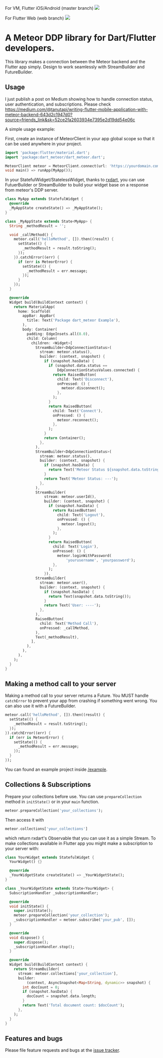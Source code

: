 For VM, Flutter iOS/Android (master branch) ![](https://github.com/tanutapi/dart_meteor/workflows/Testing/badge.svg?branch=master)

For Flutter Web (web branch) ![](https://github.com/tanutapi/dart_meteor/workflows/Testing/badge.svg?branch=web)

# A Meteor DDP library for Dart/Flutter developers.

This library makes a connection between the Meteor backend and the Flutter app simply. Design to work seamlessly with StreamBuilder and FutureBuilder.

## Usage

I just publish a post on Medium showing how to handle connection status, user authentication, and subscriptions. Please check https://medium.com/@tanutapi/writing-flutter-mobile-application-with-meteor-backend-643d2c1947d0?source=friends_link&sk=52ce2fa2603934e7395e2d19dd54e06c

A simple usage example:

First, create an instance of MeteorClient in your app global scope so that it can be used anywhere in your project.

```dart
import 'package:flutter/material.dart';
import 'package:dart_meteor/dart_meteor.dart';

MeteorClient meteor = MeteorClient.connect(url: 'https://yourdomain.com');
void main() => runApp(MyApp());
```

In your StatefulWidget/StatelessWidget, thanks to [rxdart][rxdart], you can use FutuerBuilder or StreamBuilder to build your widget base on a response from meteor's DDP server.

```dart
class MyApp extends StatefulWidget {
  @override
  _MyAppState createState() => _MyAppState();
}

class _MyAppState extends State<MyApp> {
  String _methodResult = '';

  void _callMethod() {
    meteor.call('helloMethod', []).then((result) {
      setState(() {
        _methodResult = result.toString();
      });
    }).catchError((err) {
      if (err is MeteorError) {
        setState(() {
          _methodResult = err.message;
        });
      }
    });
  }

  @override
  Widget build(BuildContext context) {
    return MaterialApp(
      home: Scaffold(
        appBar: AppBar(
          title: Text('Package dart_meteor Example'),
        ),
        body: Container(
          padding: EdgeInsets.all(8.0),
          child: Column(
            children: <Widget>[
              StreamBuilder<DdpConnectionStatus>(
                stream: meteor.status(),
                builder: (context, snapshot) {
                  if (snapshot.hasData) {
                    if (snapshot.data.status ==
                        DdpConnectionStatusValues.connected) {
                      return RaisedButton(
                        child: Text('Disconnect'),
                        onPressed: () {
                          meteor.disconnect();
                        },
                      );
                    }
                    return RaisedButton(
                      child: Text('Connect'),
                      onPressed: () {
                        meteor.reconnect();
                      },
                    );
                  }
                  return Container();
                },
              ),
              StreamBuilder<DdpConnectionStatus>(
                stream: meteor.status(),
                builder: (context, snapshot) {
                  if (snapshot.hasData) {
                    return Text('Meteor Status ${snapshot.data.toString()}');
                  }
                  return Text('Meteor Status: ---');
                },
              ),
              StreamBuilder(
                  stream: meteor.userId(),
                  builder: (context, snapshot) {
                    if (snapshot.hasData) {
                      return RaisedButton(
                        child: Text('Logout'),
                        onPressed: () {
                          meteor.logout();
                        },
                      );
                    }
                    return RaisedButton(
                      child: Text('Login'),
                      onPressed: () {
                        meteor.loginWithPassword(
                            'yourusername', 'yourpassword');
                      },
                    );
                  }),
              StreamBuilder(
                stream: meteor.user(),
                builder: (context, snapshot) {
                  if (snapshot.hasData) {
                    return Text(snapshot.data.toString());
                  }
                  return Text('User: ----');
                },
              ),
              RaisedButton(
                child: Text('Method Call'),
                onPressed: _callMethod,
              ),
              Text(_methodResult),
            ],
          ),
        ),
      ),
    );
  }
}
```

## Making a method call to your server

Making a method call to your server returns a Future. You MUST handle `catchError` to prevent your app from crashing if something went wrong. You can also use it with a FutureBuilder.

```dart
meteor.call('helloMethod', []).then((result) {
  setState(() {
    _methodResult = result.toString();
  });
}).catchError((err) {
  if (err is MeteorError) {
    setState(() {
      _methodResult = err.message;
    });
  }
});
```

You can found an example project inside [/example][example].

## Collections & Subscriptions
Prepare your collections before use. You can use `prepareCollection` method in `initState()` or in your `main` function.

```dart
meteor.prepareCollection('your_collections');
```

Then access it with

```dart
meteor.collections['your_collections']
```

which return rxdart's Observable that you can use it as a simple Stream. To make collections available in Flutter app you might make a subscription to your server with:

```dart
class YourWidget extends StatefulWidget {
  YourWidget() {}

  @override
  _YourWidgetState createState() => _YourWidgetState();
}

class _YourWidgetState extends State<YourWidget> {
  SubscriptionHandler _subscriptionHandler;

  @override
  void initState() {
    super.initState();
    meteor.prepareCollection('your_collection');
    _subscriptionHandler = meteor.subscribe('your_pub', []);
  }

  @override
  void dispose() {
    super.dispose();
    _subscriptionHandler.stop();
  }

  @override
  Widget build(BuildContext context) {
    return StreamBuilder(
      stream: meteor.collections['your_collection'],
      builder:
          (context, AsyncSnapshot<Map<String, dynamic>> snapshot) {
        int docCount = 0;
        if (snapshot.hasData) {
          docCount = snapshot.data.length;
        }
        return Text('Total document count: $docCount');
      },
    );
  }
}
```

## Features and bugs

Please file feature requests and bugs at the [issue tracker][tracker].

[tracker]: https://github.com/tanutapi/dart_meteor/issues
[rxdart]: https://pub.dev/packages/rxdart
[example]: https://github.com/tanutapi/dart_meteor/tree/master/example
